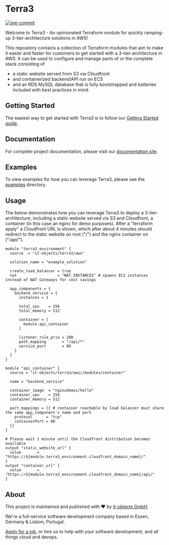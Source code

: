 # Terra3

[![pre-commit](https://github.com/it-objects/terraform-aws-terra3/actions/workflows/pre-commit.yaml/badge.svg)](https://github.com/it-objects/terraform-aws-terra3/actions/workflows/pre-commit.yaml)

Welcome to Terra3 - An opinionated Terraform module for quickly ramping-up 3-tier-architecture solutions in AWS!

This repository contains a collection of Terraform modules that aim to make it easier and faster for customers to get started with a 3-tier-architecture in AWS. It can be used to configure and manage parts of or the complete stack consisting of
* a static website served from S3 via Cloudfront
* and containerized backend/API run on ECS
* and an RDS MySQL database
that is fully bootstrapped and batteries included with best practices in mind.

## Getting Started

The easiest way to get started with Terra3 is to follow our [Getting Started guide](https://terra3.io/getting-started.html).

## Documentation

For complete project documentation, please visit our [documentation site](https://terra3.io/).

## Examples

To view examples for how you can leverage Terra3, please see the [examples](https://github.com/it-objects/terraform-aws-terra3/tree/main/examples) directory.

## Usage

The below demonstrates how you can leverage Terra3 to deploy a 3-tier-architecture, including a static website served via S3 and Cloudfront, a container (in this case an nginx for demo purposes). After a "terraform apply" a Cloudfront URL is shown, which after about 4 minutes should redirect to the static website on root ("/") and the nginx container on ("/api/").

```hcl
module "terra3_environment" {
  source  = "it-objects/terra3/aws"

  solution_name = "example_solution"

  create_load_balancer = true
  nat                  = "NAT_INSTANCES" # spawns EC2 instances instead of NAT Gateways for cost savings

  app_components = {
    backend_service = {
      instances = 1

      total_cpu    = 256
      total_memory = 512

      container = [
        module.api_container
      ]

      listener_rule_prio = 200
      path_mapping       = "/api/*"
      service_port       = 80
    }
  }
}

module "api_container" {
  source = "it-objects/terra3/aws//modules/container"

  name = "backend_service"

  container_image  = "nginxdemos/hello"
  container_cpu    = 256
  container_memory = 512

  port_mappings = [{ # container reachable by load balancer must share the same app_component's name and port
    protocol      = "tcp"
    containerPort = 80
  }]
}

# Please wait 1 minute until the Cloudfront distribution becomes available
output "static_website_url" {
  value       = "https://${module.terra3_environment.cloudfront_domain_name}/"
}
output "container_url" {
  value       = "https://${module.terra3_environment.cloudfront_domain_name}/api/"
}
```

## About

This project is maintained and published with :heart: by [it-objects GmbH](https://it-objects.de/cloud/).

We're a full-service software development company based in Essen, Germany & Lisbon, Portugal.

[Apply for a job](https://www.it-objects.de/jobs/), or hire us to help with your software development, and all things cloud and devops.

